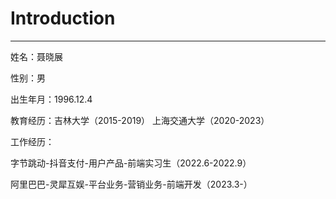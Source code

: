 # Introduction

------

姓名：聂晓展

性别：男

出生年月：1996.12.4

教育经历：吉林大学（2015-2019） 上海交通大学（2020-2023）

工作经历：

字节跳动-抖音支付-用户产品-前端实习生（2022.6-2022.9）

阿里巴巴-灵犀互娱-平台业务-营销业务-前端开发（2023.3-）